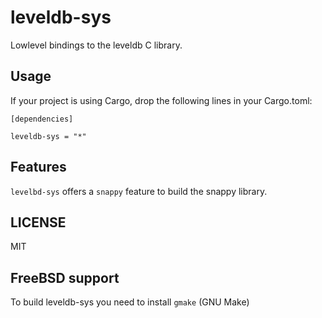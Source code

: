 # leveldb-sys

Lowlevel bindings to the leveldb C library.

## Usage

If your project is using Cargo, drop the following lines in your Cargo.toml:

```
[dependencies]

leveldb-sys = "*"
```

## Features

`levelbd-sys` offers a `snappy` feature to build the snappy library.

## LICENSE

MIT

## FreeBSD support

To build leveldb-sys you need to install `gmake` (GNU Make)
